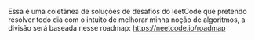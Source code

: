 Essa é uma coletânea de soluções de desafios do leetCode que pretendo resolver todo dia
com o intuito de melhorar minha noção de algoritmos,
a divisão será baseada nesse roadmap: https://neetcode.io/roadmap
